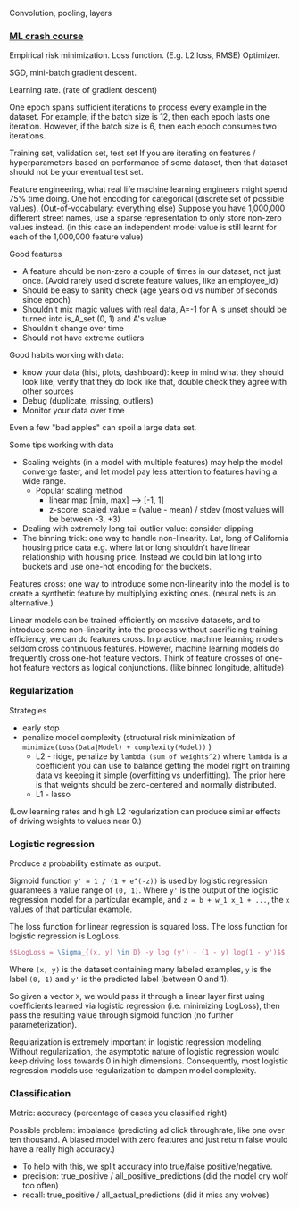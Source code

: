 
Convolution, pooling, layers

### [ML crash course](https://developers.google.com/machine-learning/crash-course)

Empirical risk minimization.
Loss function. (E.g. L2 loss, RMSE)
Optimizer.

SGD, mini-batch gradient descent.

Learning rate. (rate of gradient descent)

One epoch spans sufficient iterations to process every example in the dataset. For example, if the batch size is 12, then each epoch lasts one iteration. However, if the batch size is 6, then each epoch consumes two iterations.

Training set, validation set, test set
If you are iterating on features / hyperparameters based on performance of some dataset, then that dataset should not be your eventual test set.

Feature engineering, what real life machine learning engineers might spend 75% time doing.
One hot encoding for categorical (discrete set of possible values). (Out-of-vocabulary: everything else)
Suppose you have 1,000,000 different street names, use a sparse representation to only store non-zero values instead. (in this case an independent model value is still learnt for each of the 1,000,000 feature value)

Good features
* A feature should be non-zero a couple of times in our dataset, not just once. (Avoid rarely used discrete feature values, like an employee_id)
* Should be easy to sanity check (age years old vs number of seconds since epoch)
* Shouldn't mix magic values with real data, A=-1 for A is unset should be turned into is_A_set (0, 1) and A's value
* Shouldn't change over time
* Should not have extreme outliers

Good habits working with data:
* know your data (hist, plots, dashboard): keep in mind what they should look like, verify that they do look like that, double check they agree with other sources
* Debug (duplicate, missing, outliers)
* Monitor your data over time

Even a few "bad apples" can spoil a large data set.

Some tips working with data
* Scaling weights (in a model with multiple features) may help the model converge faster, and let model pay less attention to features having a wide range.
  * Popular scaling method
    * linear map [min, max] --> [-1, 1]
    * z-score: scaled_value = (value - mean) / stdev (most values will be between -3, +3)
* Dealing with extremely long tail outlier value: consider clipping
* The binning trick: one way to handle non-linearity. Lat, long of California housing price data e.g. where lat or long shouldn't have linear relationship with housing price. Instead we could bin lat long into buckets and use one-hot encoding for the buckets.

Features cross: one way to introduce some non-linearity into the model is to create a synthetic feature by multiplying existing ones.
(neural nets is an alternative.)

Linear models can be trained efficiently on massive datasets, and to introduce some non-linearity into the process without sacrificing training efficiency, we can do features cross.
In practice, machine learning models seldom cross continuous features. However, machine learning models do frequently cross one-hot feature vectors. Think of feature crosses of one-hot feature vectors as logical conjunctions. (like binned longitude, altitude)

### Regularization

Strategies
* early stop
* penalize model complexity (structural risk minimization of `minimize(Loss(Data|Model) + complexity(Model))` )
  * L2 - ridge, penalize by `lambda (sum of weights^2)` where `lambda` is a coefficient you can use to balance getting the model right on training data vs keeping it simple (overfitting vs underfitting). The prior here is that weights should be zero-centered and normally distributed.
  * L1 - lasso

(Low learning rates and high L2 regularization can produce similar effects of driving weights to values near 0.)

### Logistic regression

Produce a probability estimate as output.

Sigmoid function `y' = 1 / (1 + e^(-z))` is used by logistic regression guarantees a value range of `(0, 1)`.
Where `y'` is the output of the logistic regression model for a particular example, and `z = b + w_1 x_1 + ...`, the `x` values of that particular example.

The loss function for linear regression is squared loss.
The loss function for logistic regression is LogLoss.
```latex
$$LogLoss = \Sigma_{(x, y) \in D} -y log (y') - (1 - y) log(1 - y')$$
```
Where `(x, y)` is the dataset containing many labeled examples, `y` is the label `(0, 1)` and `y'` is the predicted label (between 0 and 1).

So given a vector `X`, we would pass it through a linear layer first using coefficients learned via logistic regression (i.e. minimizing LogLoss), then pass the resulting value through sigmoid function (no further parameterization).

Regularization is extremely important in logistic regression modeling.
Without regularization, the asymptotic nature of logistic regression would keep driving loss towards 0 in high dimensions.
Consequently, most logistic regression models use regularization to dampen model complexity.

### Classification

Metric: accuracy (percentage of cases you classified right)

Possible problem: imbalance (predicting ad click throughrate, like one over ten thousand. A biased model with zero features and just return false would have a really high accuracy.)
* To help with this, we split accuracy into true/false positive/negative.
* precision: true_positive / all_positive_predictions (did the model cry wolf too often)
* recall: true_positive / all_actual_predictions (did it miss any wolves)

